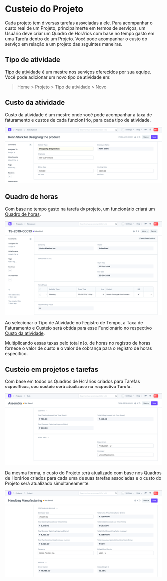 # Custeio do Projeto



Cada projeto tem diversas tarefas associadas a ele. Para acompanhar o custo real de um Projeto, principalmente em termos de serviços, um Usuário deve criar um Quadro de Horários com base no tempo gasto em uma Tarefa dentro de um Projeto. Você pode acompanhar o custo do serviço em relação a um projeto das seguintes maneiras.


## Tipo de atividade


[Tipo de atividade](/docs/pt/projects/activity-type) é um mestre nos serviços oferecidos por sua equipe. Você pode adicionar um novo tipo de atividade em:


> Home > Projeto > Tipo de atividade > Novo


## Custo da atividade


Custo da atividade é um mestre onde você pode acompanhar a taxa de faturamento e custos de cada funcionário, para cada tipo de atividade.


![Custo da atividade](/files/projects-activity-cost.png)


## Quadro de horas


Com base no tempo gasto na tarefa do projeto, um funcionário criará um [Quadro de horas](/docs/pt/projects/timesheets).


![Timesheet](/files/projects-timesheet.png)


Ao selecionar o Tipo de Atividade no Registro de Tempo, a Taxa de Faturamento e Custeio será obtida para esse Funcionário no respectivo  [Custo da atividade](/docs/pt/projects/activity-cost).


Multiplicando essas taxas pelo total não. de horas no registro de horas fornece o valor de custo e o valor de cobrança para o registro de horas específico.


## Custeio em projetos e tarefas


Com base em todos os Quadros de Horários criados para Tarefas específicas, seu custeio será atualizado na respectiva Tarefa.


![Task](/files/projects-task-costing.png)


Da mesma forma, o custo do Projeto será atualizado com base nos Quadros de Horários criados para cada uma de suas tarefas associadas e o custo do Projeto será atualizado simultaneamente.


![Projeto-Custeio](/files/projects-costing-and-billing.png)



